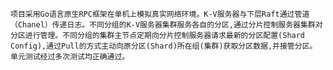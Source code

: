     项目采用Go语言原生RPC框架在单机上模拟真实网络环境。K-V服务器与下层Raft通过管道（Chanel）传递日志。不同分组的K-V服务器集群服务各自的分区,通过分片控制服务器集群对分区进行管理。不同分组的集群主节点定期向分片控制服务器请求最新的分区配置(Shard Config),通过Pull的方式主动向原分区(Shard)所在组(集群)获取分区数据,并接管分区。
    单元测试经过多次测试均正确通过。

